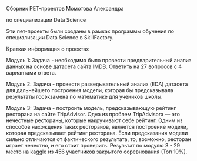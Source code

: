Сборник PET-проектов Момотова Александра

по специализации Data Science

Эти пет-проекты были созданы в рамках программы обучения по специализации Data Science в SkillFactory.

Краткая информация о проектах

Модуль 1: Задача - необходимо было провести предварительный анализ данных на основе датасета сайта IMDB. Ответить на 27 вопросов с 4 вариантами ответа.

Модуль 2: Задача - провести разведывательный анализ (EDA) датасета для дальнейшего построения модели, которая бы предсказывала результаты госэкзамена по математике для учеников школы.

Модуль 3: Задача - построить модель, предсказывающую рейтинг ресторана на сайте TripAdvisor. Одна из проблем TripAdvisorа — это нечестные рестораны, которые накручивают себе рейтинг. Одним из способов нахождения таких ресторанов, является построение модели, которая предсказывает рейтинг ресторана. Если предсказания модели сильно отличаются от фактического результата, то, возможно, ресторан играет нечестно, и его стоит проверить.
Результат по модулю 3 - 29 место на kaggle из 456 участников закрытого соревнования (Топ 10%).

